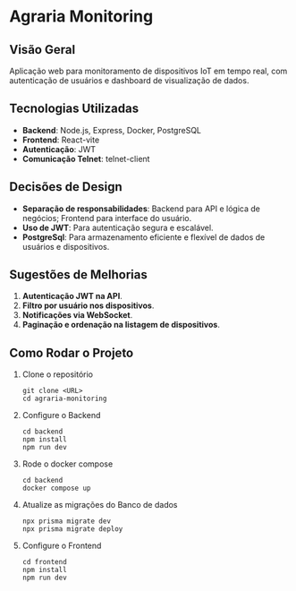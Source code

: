 # Agraria Monitoring

## Visão Geral

Aplicação web para monitoramento de dispositivos IoT em tempo real, com autenticação de usuários e dashboard de visualização de dados.

## Tecnologias Utilizadas

- **Backend**: Node.js, Express, Docker, PostgreSQL
- **Frontend**: React-vite
- **Autenticação**: JWT
- **Comunicação Telnet**: telnet-client

## Decisões de Design

- **Separação de responsabilidades**: Backend para API e lógica de negócios; Frontend para interface do usuário.
- **Uso de JWT**: Para autenticação segura e escalável.
- **PostgreSql**: Para armazenamento eficiente e flexível de dados de usuários e dispositivos.

## Sugestões de Melhorias

1. **Autenticação JWT na API**.
2. **Filtro por usuário nos dispositivos**.
3. **Notificações via WebSocket**.
4. **Paginação e ordenação na listagem de dispositivos**.

## Como Rodar o Projeto

1. Clone o repositório

   ```shell
   git clone <URL>
   cd agraria-monitoring
   ```

2. Configure o Backend

    ```shell
    cd backend
    npm install
    npm run dev
    ```

3. Rode o docker compose
   
   ```shell
   cd backend
   docker compose up
   ```

4. Atualize as migrações do Banco de dados

   ```shell
   npx prisma migrate dev
   npx prisma migrate deploy
   ```

5. Configure o Frontend

    ```shell
    cd frontend
    npm install
    npm run dev
    ```

